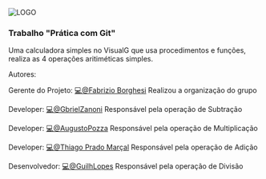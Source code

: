 ![LOGO](https://cdn.discordapp.com/attachments/991463056641105960/1007055346419892275/unnamed.png)

### Trabalho "Prática com Git"

Uma calculadora simples no VisualG que usa procedimentos e funções, realiza as 4 operações aritiméticas simples. 

Autores: 

Gerente do Projeto: [💻@Fabrizio Borghesi](https://github.com/FabrizioBorghesi) Realizou a organização do grupo

Developer: [💻@GbrielZanoni](https://github.com/GbrielZanoni) Responsável pela operação de Subtração

Developer: [💻@AugustoPozza](https://github.com/AugustoPozza) Responsável pela operação de Multiplicação

Developer: [💻@Thiago Prado Marçal](https://github.com/ThiagoPradouni) Responsável pela operação de Adição

Desenvolvedor: [💻@GuilhLopes](https://github.com/GuilhLopes) Responsável pela operação de Divisão
